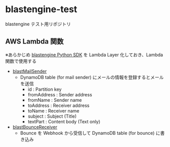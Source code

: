 # blastengine-test

blastengine テスト用リポジトリ

## AWS Lambda 関数

※あらかじめ [blastengine Python SDK](https://github.com/blastengineMania/blastengine-py) を Lambda Layer 化しておき、Lambda 関数で使用する

- [blastMailSender](lambda/blastMailSender/README.md)
  - DynamoDB table (for mail sender) にメールの情報を登録するとメールを送信
    - id : Partition key
    - fromAddress : Sender address
    - fromName : Sender name
    - toAddress : Receiver address
    - toName : Receiver name
    - subject : Subject (Title)
    - textPart : Content body (Text only)
- [blastBounceReceiver](lambda/blastBounceReceiver/README.md)
  - Bounce を Webhook から受信して DynamoDB table (for bounce) に書き込み
